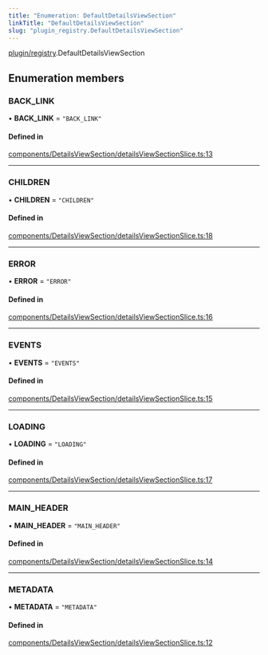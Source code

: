 ```yaml
---
title: "Enumeration: DefaultDetailsViewSection"
linkTitle: "DefaultDetailsViewSection"
slug: "plugin_registry.DefaultDetailsViewSection"
---
```


[plugin/registry](../modules/plugin_registry.md).DefaultDetailsViewSection

## Enumeration members

### BACK\_LINK

• **BACK\_LINK** = `"BACK_LINK"`

#### Defined in

[components/DetailsViewSection/detailsViewSectionSlice.ts:13](https://github.com/headlamp-k8s/headlamp/blob/e3b4c5c7/frontend/src/components/DetailsViewSection/detailsViewSectionSlice.ts#L13)

___

### CHILDREN

• **CHILDREN** = `"CHILDREN"`

#### Defined in

[components/DetailsViewSection/detailsViewSectionSlice.ts:18](https://github.com/headlamp-k8s/headlamp/blob/e3b4c5c7/frontend/src/components/DetailsViewSection/detailsViewSectionSlice.ts#L18)

___

### ERROR

• **ERROR** = `"ERROR"`

#### Defined in

[components/DetailsViewSection/detailsViewSectionSlice.ts:16](https://github.com/headlamp-k8s/headlamp/blob/e3b4c5c7/frontend/src/components/DetailsViewSection/detailsViewSectionSlice.ts#L16)

___

### EVENTS

• **EVENTS** = `"EVENTS"`

#### Defined in

[components/DetailsViewSection/detailsViewSectionSlice.ts:15](https://github.com/headlamp-k8s/headlamp/blob/e3b4c5c7/frontend/src/components/DetailsViewSection/detailsViewSectionSlice.ts#L15)

___

### LOADING

• **LOADING** = `"LOADING"`

#### Defined in

[components/DetailsViewSection/detailsViewSectionSlice.ts:17](https://github.com/headlamp-k8s/headlamp/blob/e3b4c5c7/frontend/src/components/DetailsViewSection/detailsViewSectionSlice.ts#L17)

___

### MAIN\_HEADER

• **MAIN\_HEADER** = `"MAIN_HEADER"`

#### Defined in

[components/DetailsViewSection/detailsViewSectionSlice.ts:14](https://github.com/headlamp-k8s/headlamp/blob/e3b4c5c7/frontend/src/components/DetailsViewSection/detailsViewSectionSlice.ts#L14)

___

### METADATA

• **METADATA** = `"METADATA"`

#### Defined in

[components/DetailsViewSection/detailsViewSectionSlice.ts:12](https://github.com/headlamp-k8s/headlamp/blob/e3b4c5c7/frontend/src/components/DetailsViewSection/detailsViewSectionSlice.ts#L12)
